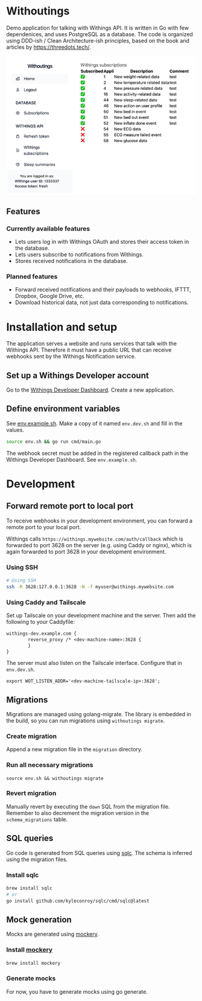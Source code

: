 # Withoutings

Demo application for talking with Withings API. It is written in Go with few dependenices, and uses PostgreSQL as a
database. The code is organized using DDD-ish / Clean Architecture-ish principles, based on the book and articles
by https://threedots.tech/.

![img.png](./docs/screenshot-2023-05-01.png)

## Features

### Currently available features

- Lets users log in with Withings OAuth and stores their access token in the database.
- Lets users subscribe to notifications from Withings.
- Stores received notifications in the database.

### Planned features

- Forward received notifications and their payloads to webhooks, IFTTT, Dropbox, Google Drive, etc.
- Download historical data, not just data corresponding to notifications.

# Installation and setup

The application serves a website and runs services that talk with the Withings API. Therefore it must have a public URL
that can receive webhooks sent by the Withings Notification service.

## Set up a Withings Developer account

Go to the [Withings Developer Dashboard](https://developer.withings.com/dashboard/).
Create a new application.

## Define environment variables

See [env.example.sh](env.example.sh). Make a copy of it named `env.dev.sh` and fill in the values.

```bash
source env.sh && go run cmd/main.go
```

The webhook secret must be added in the registered callback path in the Withings Developer Dashboard.
See `env.example.sh`.

# Development

## Forward remote port to local port

To receive webhooks in your development environment, you can forward a remote port to your local port.

Withings calls `https://withings.mywebsite.com/auth/callback` which is
forwarded to port 3628 on the server (e.g. using Caddy or nginx), which
is again forwarded to port 3628 in your development environment.

### Using SSH

```bash
# Using SSH
ssh -R 3628:127.0.0.1:3628 -N -f myuser@withings.mywebsite.com
```

### Using Caddy and Tailscale

Set up Tailscale on your development machine and the server. Then add the following to your Caddyfile:

```Caddyfile
withings-dev.example.com {
        reverse_proxy /* <dev-machine-name>:3628 {
        }
}
```
The server must also listen on the Tailscale interface. Configure that in `env.dev.sh`.
```shell
export WOT_LISTEN_ADDR='<dev-machine-tailscale-ip>:3628';
```

## Migrations

Migrations are managed using golang-migrate. The library is embedded in the build, so you can run migrations using `withoutings migrate`.

### Create migration

Append a new migration file in the `migration` directory.

### Run all necessary migrations

```
source env.sh && withoutings migrate
```

### Revert migration

Manually revert by executing the `down` SQL from the migration file.
Remember to also decrement the migration version in the `schema_migrations` table.

## SQL queries

Go code is generated from SQL queries using [sqlc](https://docs.sqlc.dev/).
The schema is inferred using the migration files.

### Install sqlc

```sh
brew install sqlc
# or
go install github.com/kyleconroy/sqlc/cmd/sqlc@latest
```

## Mock generation

Mocks are generated using [mockery](https://github.com/vektra/mockery).

### Install [mockery](https://github.com/vektra/mockery)

```sh
brew install mockery
```

### Generate mocks

For now, you have to generate mocks using go generate.
